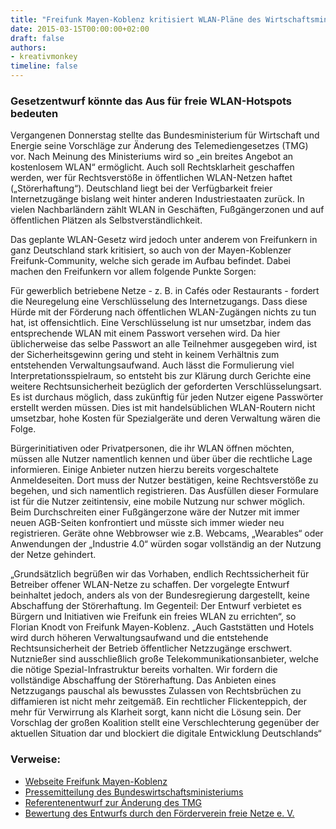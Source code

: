 ```yaml
---
title: "Freifunk Mayen-Koblenz kritisiert WLAN-Pläne des Wirtschaftsministers"
date: 2015-03-15T00:00:00+02:00
draft: false
authors:
- kreativmonkey
timeline: false
---
```


### Gesetzentwurf könnte das Aus für freie WLAN-Hotspots bedeuten

Vergangenen Donnerstag stellte das Bundesministerium für Wirtschaft und Energie seine Vorschläge zur Änderung des Telemediengesetzes (TMG) vor. Nach Meinung des Ministeriums wird so „ein breites Angebot an kostenlosem WLAN“ ermöglicht. Auch soll Rechtsklarheit geschaffen werden, wer für Rechtsverstöße in öffentlichen WLAN-Netzen haftet („Störerhaftung“). Deutschland liegt bei der Verfügbarkeit freier Internetzugänge bislang weit hinter anderen Industriestaaten zurück. In vielen Nachbarländern zählt WLAN in Geschäften, Fußgängerzonen und auf öffentlichen Plätzen als Selbstverständlichkeit.

Das geplante WLAN-Gesetz wird jedoch unter anderem von Freifunkern in ganz Deutschland stark kritisiert, so auch von der Mayen-Koblenzer Freifunk-Community, welche sich gerade im Aufbau befindet. Dabei machen den Freifunkern vor allem folgende Punkte Sorgen:

Für gewerblich betriebene Netze - z. B. in Cafés oder Restaurants - fordert die Neuregelung eine Verschlüsselung des Internetzugangs. Dass diese Hürde mit der Förderung nach öffentlichen WLAN-Zugängen nichts zu tun hat, ist offensichtlich. Eine Verschlüsselung ist nur umsetzbar, indem das entsprechende WLAN mit einem Passwort versehen wird. Da hier üblicherweise das selbe Passwort an alle Teilnehmer ausgegeben wird, ist der Sicherheitsgewinn gering und steht in keinem Verhältnis zum entstehenden Verwaltungsaufwand. Auch lässt die Formulierung viel Interpretationsspielraum, so entsteht bis zur Klärung durch Gerichte eine weitere Rechtsunsicherheit bezüglich der geforderten Verschlüsselungsart. Es ist durchaus möglich, dass zukünftig für jeden Nutzer eigene Passwörter erstellt werden müssen. Dies ist mit handelsüblichen WLAN-Routern nicht umsetzbar, hohe Kosten für Spezialgeräte und deren Verwaltung wären die Folge.

Bürgerinitiativen oder Privatpersonen, die ihr WLAN öffnen möchten, müssen alle Nutzer namentlich kennen und über über die rechtliche Lage informieren. Einige Anbieter nutzen hierzu bereits vorgeschaltete Anmeldeseiten. Dort muss der Nutzer bestätigen, keine Rechtsverstöße zu begehen, und sich namentlich registrieren. Das Ausfüllen dieser Formulare ist für die Nutzer zeitintensiv, eine mobile Nutzung nur schwer möglich. Beim Durchschreiten einer Fußgängerzone wäre der Nutzer mit immer neuen AGB-Seiten konfrontiert und müsste sich immer wieder neu registrieren. Geräte ohne Webbrowser wie z.B. Webcams, „Wearables“ oder Anwendungen der „Industrie 4.0“ würden sogar vollständig an der Nutzung der Netze gehindert.

„Grundsätzlich begrüßen wir das Vorhaben, endlich Rechtssicherheit für Betreiber offener WLAN-Netze zu schaffen. Der vorgelegte Entwurf beinhaltet jedoch, anders als von der Bundesregierung dargestellt, keine Abschaffung der Störerhaftung. Im Gegenteil: Der Entwurf verbietet es Bürgern und Initiativen wie Freifunk ein freies WLAN zu errichten“, so Florian Knodt von Freifunk Mayen-Koblenz. „Auch Gaststätten und Hotels wird durch höheren Verwaltungsaufwand und die entstehende Rechtsunsicherheit der Betrieb öffentlicher Netzzugänge erschwert. Nutznießer sind ausschließlich große Telekommunikationsanbieter, welche die nötige Spezial-Infrastruktur bereits vorhalten. Wir fordern die vollständige Abschaffung der Störerhaftung. Das Anbieten eines Netzzugangs pauschal als bewusstes Zulassen von Rechtsbrüchen zu diffamieren ist nicht mehr zeitgemäß. Ein rechtlicher Flickenteppich, der mehr für Verwirrung als Klarheit sorgt, kann nicht die Lösung sein. Der Vorschlag der großen Koalition stellt eine Verschlechterung gegenüber der aktuellen Situation dar und blockiert die digitale Entwicklung Deutschlands“

### Verweise:

 - [Webseite Freifunk Mayen-Koblenz](http://www.freifunk-myk.de)
 - [Pressemitteilung des Bundeswirtschaftsministeriums](http://www.bmwi.de/DE/Presse/pressemitteilungen,did=695502.html)
 - [Referentenentwurf zur Änderung des TMG](http://www.bmwi.de/BMWi/Redaktion/PDF/S-T/telemedienaenderungsgesetz,property=pdf,bereich=bmwi2012,sprache=de,rwb=true.pdf)
 - [Bewertung des Entwurfs durch den Förderverein freie Netze e. V.](http://freifunkstattangst.de/2015/03/12/finaler-gesetzesentwurf-zur-neuregelung-der-stoererhaftung-deutschland-bleibt-ein-wlan-entwicklungsland/)
